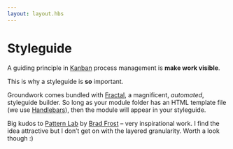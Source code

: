 ```yaml
---
layout: layout.hbs
---
```


# Styleguide

A guiding principle in [Kanban](https://en.wikipedia.org/wiki/Kanban_(development)) process management is **make work visible**. 

This is why a styleguide is **so** important.

Groundwork comes bundled with [Fractal](http://fractal.build/), a magnificent, _automated_, styleguide builder. So long as your module folder has an HTML template file (we use [Handlebars](http://handlebarsjs.com/)), then the module will appear in your styleguide.

Big kudos to [Pattern Lab](http://patternlab.io/) by [Brad Frost](https://twitter.com/brad_frost) – very inspirational work. I find the idea attractive but I don’t get on with the layered granularity. Worth a look though :)
